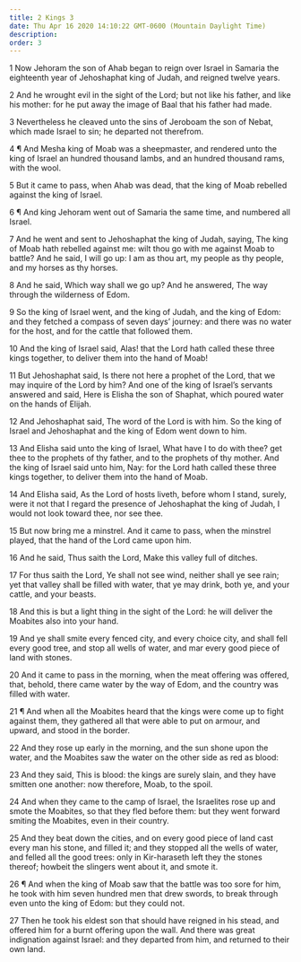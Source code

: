 ```yaml
---
title: 2 Kings 3
date: Thu Apr 16 2020 14:10:22 GMT-0600 (Mountain Daylight Time)
description: 
order: 3
---
```


<p>
  1 Now Jehoram the son of Ahab began to reign over Israel in Samaria the
  eighteenth year of Jehoshaphat king of Judah, and reigned twelve years.
</p>
<p>
  2 And he wrought evil in the sight of the Lord; but not like his father, and
  like his mother: for he put away the image of Baal that his father had made.
</p>
<p>
  3 Nevertheless he cleaved unto the sins of Jeroboam the son of Nebat, which
  made Israel to sin; he departed not therefrom.
</p>
<p>
  4 &#xB6; And Mesha king of Moab was a sheepmaster, and rendered unto the king
  of Israel an hundred thousand lambs, and an hundred thousand rams, with the
  wool.
</p>
<p>
  5 But it came to pass, when Ahab was dead, that the king of Moab rebelled
  against the king of Israel.
</p>
<p>
  6 &#xB6; And king Jehoram went out of Samaria the same time, and numbered all
  Israel.
</p>
<p>
  7 And he went and sent to Jehoshaphat the king of Judah, saying, The king of
  Moab hath rebelled against me: wilt thou go with me against Moab to battle?
  And he said, I will go up: I am as thou art, my people as thy people, and my
  horses as thy horses.
</p>
<p>
  8 And he said, Which way shall we go up? And he answered, The way through the
  wilderness of Edom.
</p>
<p>
  9 So the king of Israel went, and the king of Judah, and the king of Edom: and
  they fetched a compass of seven days&#x2019; journey: and there was no water
  for the host, and for the cattle that followed them.
</p>
<p>
  10 And the king of Israel said, Alas! that the Lord hath called these three
  kings together, to deliver them into the hand of Moab!
</p>
<p>
  11 But Jehoshaphat said, Is there not here a prophet of the Lord, that we may
  inquire of the Lord by him? And one of the king of Israel&#x2019;s servants
  answered and said, Here is Elisha the son of Shaphat, which poured water on
  the hands of Elijah.
</p>
<p>
  12 And Jehoshaphat said, The word of the Lord is with him. So the king of
  Israel and Jehoshaphat and the king of Edom went down to him.
</p>
<p>
  13 And Elisha said unto the king of Israel, What have I to do with thee? get
  thee to the prophets of thy father, and to the prophets of thy mother. And the
  king of Israel said unto him, Nay: for the Lord hath called these three kings
  together, to deliver them into the hand of Moab.
</p>
<p>
  14 And Elisha said, As the Lord of hosts liveth, before whom I stand, surely,
  were it not that I regard the presence of Jehoshaphat the king of Judah, I
  would not look toward thee, nor see thee.
</p>
<p>
  15 But now bring me a minstrel. And it came to pass, when the minstrel played,
  that the hand of the Lord came upon him.
</p>
<p>16 And he said, Thus saith the Lord, Make this valley full of ditches.</p>
<p>
  17 For thus saith the Lord, Ye shall not see wind, neither shall ye see rain;
  yet that valley shall be filled with water, that ye may drink, both ye, and
  your cattle, and your beasts.
</p>
<p>
  18 And this is but a light thing in the sight of the Lord: he will deliver the
  Moabites also into your hand.
</p>
<p>
  19 And ye shall smite every fenced city, and every choice city, and shall fell
  every good tree, and stop all wells of water, and mar every good piece of land
  with stones.
</p>
<p>
  20 And it came to pass in the morning, when the meat offering was offered,
  that, behold, there came water by the way of Edom, and the country was filled
  with water.
</p>
<p>
  21 &#xB6; And when all the Moabites heard that the kings were come up to fight
  against them, they gathered all that were able to put on armour, and upward,
  and stood in the border.
</p>
<p>
  22 And they rose up early in the morning, and the sun shone upon the water,
  and the Moabites saw the water on the other side as red as blood:
</p>
<p>
  23 And they said, This is blood: the kings are surely slain, and they have
  smitten one another: now therefore, Moab, to the spoil.
</p>
<p>
  24 And when they came to the camp of Israel, the Israelites rose up and smote
  the Moabites, so that they fled before them: but they went forward smiting the
  Moabites, even in their country.
</p>
<p>
  25 And they beat down the cities, and on every good piece of land cast every
  man his stone, and filled it; and they stopped all the wells of water, and
  felled all the good trees: only in Kir-haraseth left they the stones thereof;
  howbeit the slingers went about it, and smote it.
</p>
<p>
  26 &#xB6; And when the king of Moab saw that the battle was too sore for him,
  he took with him seven hundred men that drew swords, to break through even
  unto the king of Edom: but they could not.
</p>
<p>
  27 Then he took his eldest son that should have reigned in his stead, and
  offered him for a burnt offering upon the wall. And there was great
  indignation against Israel: and they departed from him, and returned to their
  own land.
</p>
